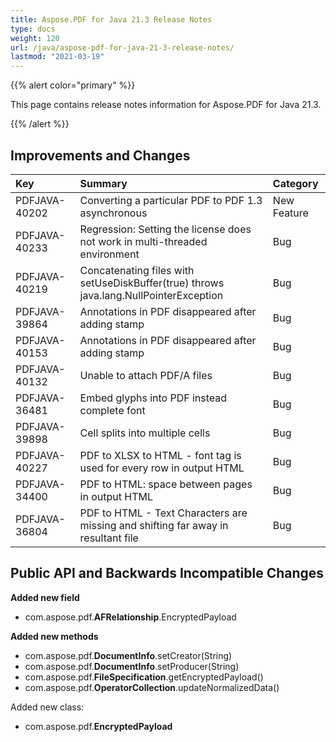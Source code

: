 ```yaml
---
title: Aspose.PDF for Java 21.3 Release Notes
type: docs
weight: 120
url: /java/aspose-pdf-for-java-21-3-release-notes/
lastmod: "2021-03-19"
---
```


{{% alert color="primary" %}}

This page contains release notes information for Aspose.PDF for Java 21.3.

{{% /alert %}}
## **Improvements and Changes**

|**Key**|**Summary**|**Category**|
| :- | :- | :- |
|PDFJAVA-40202|Converting a particular PDF to PDF 1.3 asynchronous|New Feature|
|PDFJAVA-40233|Regression: Setting the license does not work in multi-threaded environment|Bug|
|PDFJAVA-40219|Concatenating files with setUseDiskBuffer(true) throws java.lang.NullPointerException|Bug|
|PDFJAVA-39864|Annotations in PDF disappeared after adding stamp|Bug|
|PDFJAVA-40153|Annotations in PDF disappeared after adding stamp|Bug|
|PDFJAVA-40132|Unable to attach PDF/A files|Bug|
|PDFJAVA-36481|Embed glyphs into PDF instead complete font|Bug|
|PDFJAVA-39898|Cell splits into multiple cells|Bug|
|PDFJAVA-40227|PDF to XLSX to HTML - font tag is used for every row in output HTML|Bug|
|PDFJAVA-34400|PDF to HTML: space between pages in output HTML|Bug|
|PDFJAVA-36804|PDF to HTML - Text Characters are missing and shifting far away in resultant file|Bug|


## **Public API and Backwards Incompatible Changes**


**Added new field**
- com.aspose.pdf.**AFRelationship**.EncryptedPayload

**Added new methods** 
- com.aspose.pdf.**DocumentInfo**.setCreator(String)
- com.aspose.pdf.**DocumentInfo**.setProducer(String)
- com.aspose.pdf.**FileSpecification**.getEncryptedPayload()
- com.aspose.pdf.**OperatorCollection**.updateNormalizedData()

Added new class:
- com.aspose.pdf.**EncryptedPayload**


